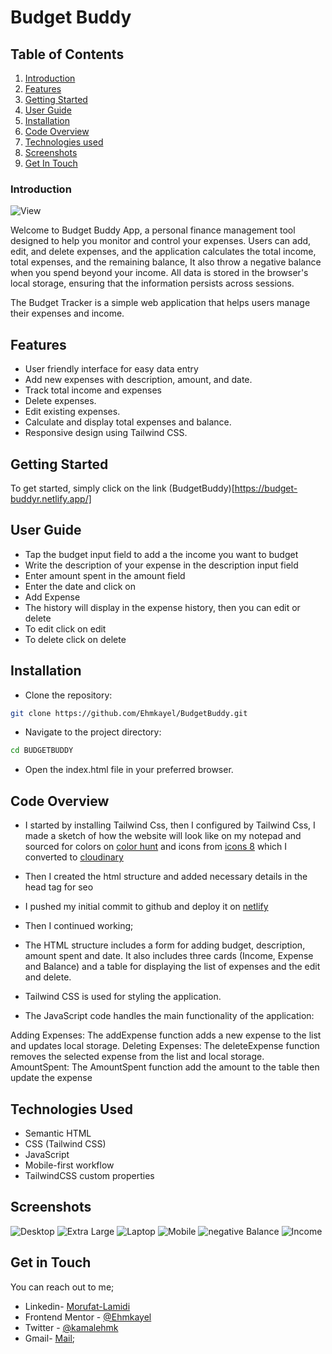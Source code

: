 # Budget Buddy

## Table of Contents

1. [Introduction](#introduction)
2. [Features](#features)
3. [Getting Started](#getting-started)
4. [User Guide](#user-guide)
5. [Installation](#installation)
5. [Code Overview](#code-overview)
6. [Technologies used](#technologies-used)
7. [Screenshots](#screenshots)
8. [Get In Touch](#get-in-touch)


### Introduction 

![View](./Screenshots/xtralargeLaptop.png)

Welcome to Budget Buddy App, a personal finance management tool designed to help you monitor and control your expenses. Users can add, edit, and delete expenses, and the application calculates the total income, total expenses, and the remaining balance, It also throw a negative balance when you spend beyond your income. All data is stored in the browser's local storage, ensuring that the information persists across sessions.

The Budget Tracker is a simple web application that helps users manage their expenses and income.

## Features

- User friendly interface for easy data entry
- Add new expenses with description, amount, and date.
- Track total income and expenses
- Delete expenses.
- Edit existing expenses.
- Calculate and display total expenses and balance.
- Responsive design using Tailwind CSS.

## Getting Started

To get started, simply click on the link (BudgetBuddy)[https://budget-buddyr.netlify.app/] 

## User Guide

- Tap the budget input field to add a the income you want to budget
- Write the description of your expense in the description input field
- Enter amount spent in the amount field
- Enter the date and click on
- Add Expense
- The history will display in the expense history, then you can edit or delete
- To edit click on edit
- To delete click on delete

## Installation
 
 - Clone the repository:

```bash
git clone https://github.com/Ehmkayel/BudgetBuddy.git

```
- Navigate to the project directory:
```bash
cd BUDGETBUDDY
```

- Open the index.html file in your preferred browser.


## Code Overview

- I started by installing Tailwind Css, then I configured by Tailwind Css, I made a sketch of how the website will look like on my notepad and sourced for colors on [color hunt](https://colorhunt.co/) and icons from [icons 8](https://icons8.com/) which I converted to [cloudinary](https://cloudinary.com/documentation/upload_images)

- Then I created the html structure and added necessary details in the head tag for seo

- I pushed my initial commit to github and deploy it on [netlify](https://app.netlify.com/)

- Then I continued working; 

- The HTML structure includes a form for adding budget, description, amount spent and date. It also includes three cards (Income, Expense and Balance) and a table for displaying the list of expenses and the edit and delete.

- Tailwind CSS is used for styling the application. 

- The JavaScript code handles the main functionality of the application:

Adding Expenses: The addExpense function adds a new expense to the list and updates local storage.
Deleting Expenses: The deleteExpense function removes the selected expense from the list and local storage.
AmountSpent: The AmountSpent function add the amount to the table then update the expense


## Technologies Used

- Semantic HTML
- CSS (Tailwind CSS)
- JavaScript
- Mobile-first workflow
- TailwindCSS custom properties

## Screenshots

![Desktop](./Screenshots/desktop.png)
![Extra Large](./Screenshots/xtralargeLaptop.png)
![Laptop](./Screenshots/laptop.png)
![Mobile](./Screenshots/mobile.png)
![negative Balance](./Screenshots/negative.png)
![Income](./Screenshots/noExpense.png)

## Get in Touch

You can reach out to me;
 - Linkedin- [Morufat-Lamidi](https://linkedin.com/in/morufat-lamidi)
 - Frontend Mentor - [@Ehmkayel](https://www.frontendmentor.io/profile/Ehmkayel)
 - Twitter - [@kamalehmk](https://www.twitter.com/kamalehmk)
 - Gmail- [Mail](mailto:lamidimorufat0@gmail.com);
